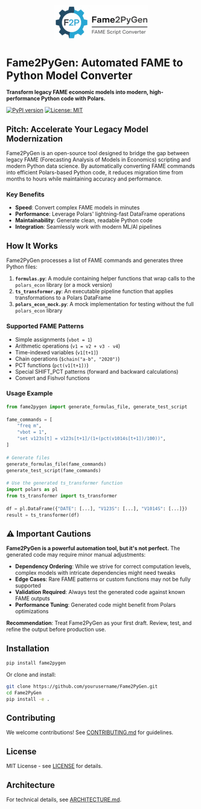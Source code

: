 <div align="center">
  <img src="logos/fame2pygen.png" alt="FAME 2 Python Logo" width="250"/>
</div>

# Fame2PyGen: Automated FAME to Python Model Converter

**Transform legacy FAME economic models into modern, high-performance Python code with Polars.**

[![PyPI version](https://badge.fury.io/py/fame2pygen.svg)](https://pypi.org/project/fame2pygen/)
[![License: MIT](https://img.shields.io/badge/License-MIT-yellow.svg)](https://opensource.org/licenses/MIT)

## Pitch: Accelerate Your Legacy Model Modernization

Fame2PyGen is an open-source tool designed to bridge the gap between legacy FAME (Forecasting Analysis of Models in Economics) scripting and modern Python data science. By automatically converting FAME commands into efficient Polars-based Python code, it reduces migration time from months to hours while maintaining accuracy and performance.

### Key Benefits
- **Speed**: Convert complex FAME models in minutes
- **Performance**: Leverage Polars' lightning-fast DataFrame operations
- **Maintainability**: Generate clean, readable Python code
- **Integration**: Seamlessly work with modern ML/AI pipelines

## How It Works

Fame2PyGen processes a list of FAME commands and generates three Python files:

1. **`formulas.py`**: A module containing helper functions that wrap calls to the `polars_econ` library (or a mock version)
2. **`ts_transformer.py`**: An executable pipeline function that applies transformations to a Polars DataFrame
3. **`polars_econ_mock.py`**: A mock implementation for testing without the full `polars_econ` library

### Supported FAME Patterns
- Simple assignments (`vbot = 1`)
- Arithmetic operations (`v1 = v2 + v3 - v4`)
- Time-indexed variables (`v1[t+1]`)
- Chain operations (`$chain("a-b", "2020")`)
- PCT functions (`pct(v1[t+1])`)
- Special SHIFT_PCT patterns (forward and backward calculations)
- Convert and Fishvol functions

### Usage Example

```python
from fame2pygen import generate_formulas_file, generate_test_script

fame_commands = [
    "freq m",
    "vbot = 1",
    "set v123s[t] = v123s[t+1]/(1+(pct(v1014s[t+1])/100))",
]

# Generate files
generate_formulas_file(fame_commands)
generate_test_script(fame_commands)

# Use the generated ts_transformer function
import polars as pl
from ts_transformer import ts_transformer

df = pl.DataFrame({"DATE": [...], "V123S": [...], "V1014S": [...]})
result = ts_transformer(df)
```

## ⚠️ Important Cautions

**Fame2PyGen is a powerful automation tool, but it's not perfect.** The generated code may require minor manual adjustments:

- **Dependency Ordering**: While we strive for correct computation levels, complex models with intricate dependencies might need tweaks
- **Edge Cases**: Rare FAME patterns or custom functions may not be fully supported
- **Validation Required**: Always test the generated code against known FAME outputs
- **Performance Tuning**: Generated code might benefit from Polars optimizations

**Recommendation**: Treat Fame2PyGen as your first draft. Review, test, and refine the output before production use.

## Installation

```bash
pip install fame2pygen
```

Or clone and install:

```bash
git clone https://github.com/yourusername/Fame2PyGen.git
cd Fame2PyGen
pip install -e .
```

## Contributing

We welcome contributions! See [CONTRIBUTING.md](CONTRIBUTING.md) for guidelines.

## License

MIT License - see [LICENSE](LICENSE) for details.

## Architecture

For technical details, see [ARCHITECTURE.md](ARCHITECTURE.md).
